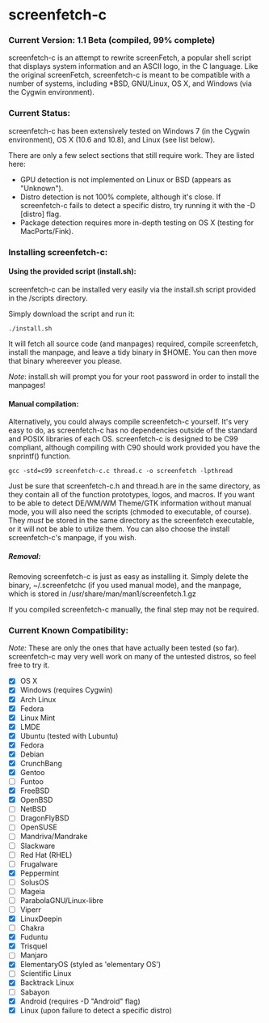 screenfetch-c
=============

### Current Version: 1.1 Beta (compiled, 99% complete)

screenfetch-c is an attempt to rewrite screenFetch, a popular shell 
script that displays system information and an ASCII logo, in the C 
language.
Like the original screenFetch, screenfetch-c is meant to be compatible with a number of systems, including *BSD, GNU/Linux, OS X, and Windows (via the Cygwin environment).

### Current Status:
screenfetch-c has been extensively tested on Windows 7 (in the Cygwin environment), OS X (10.6 and 10.8), and Linux (see list below).

There are only a few select sections that still require work. They are listed here:
- GPU detection is not implemented on Linux or BSD (appears as "Unknown").
- Distro detection is not 100% complete, although it's close. If screenfetch-c fails to detect a specific distro, try running it with the -D [distro] flag.
- Package detection requires more in-depth testing on OS X (testing for MacPorts/Fink).

### Installing screenfetch-c:

#### Using the provided script (install.sh):
screenfetch-c can be installed very easily via the install.sh script provided in the /scripts directory.

Simply download the script and run it:
```
./install.sh
```

It will fetch all source code (and manpages) required, compile screenfetch, install the manpage, and leave a tidy binary in $HOME. You can then move that binary whereever you please.

_Note_: install.sh will prompt you for your root password in order to install the manpages!

#### Manual compilation:
Alternatively, you could always compile screenfetch-c yourself. It's very easy to do, as 
screenfetch-c has no dependencies outside of the standard and POSIX libraries of each OS.
screenfetch-c is designed to be C99 compliant, although compiling with C90 should work provided
you have the snprintf() function.

```
gcc -std=c99 screenfetch-c.c thread.c -o screenfetch -lpthread
```

Just be sure that screenfetch-c.h and thread.h are in the same directory, as they contain all of the function prototypes, logos, and macros. If you want to be able to detect DE/WM/WM Theme/GTK information without manual mode, you will also need the scripts (chmoded to executable, of course). They _must_ be stored in the same directory as the screenfetch executable, or it will not be able to utilize them.
You can also choose the install screenfetch-c's manpage, if you wish.

##### Removal:
Removing screenfetch-c is just as easy as installing it.
Simply delete the binary, ~/.screenfetchc (if you used manual mode), and the manpage, which is stored in /usr/share/man/man1/screenfetch.1.gz

If you compiled screenfetch-c manually, the final step may not be required.

### Current Known Compatibility:

_Note:_ These are only the ones that have actually been tested (so far). screenfetch-c may very well work on many of the untested distros, so feel free to try it.

- [x] OS X
- [x] Windows (requires Cygwin)
- [x] Arch Linux
- [x] Fedora
- [x] Linux Mint
- [x] LMDE
- [x] Ubuntu (tested with Lubuntu)
- [x] Fedora
- [x] Debian
- [x] CrunchBang
- [x] Gentoo
- [ ] Funtoo
- [x] FreeBSD
- [x] OpenBSD
- [ ] NetBSD
- [ ] DragonFlyBSD
- [ ] OpenSUSE
- [ ] Mandriva/Mandrake
- [ ] Slackware
- [ ] Red Hat (RHEL)
- [ ] Frugalware
- [x] Peppermint
- [ ] SolusOS
- [ ] Mageia
- [ ] ParabolaGNU/Linux-libre
- [ ] Viperr
- [x] LinuxDeepin
- [ ] Chakra
- [x] Fuduntu
- [x] Trisquel
- [ ] Manjaro
- [x] ElementaryOS (styled as 'elementary OS')
- [ ] Scientific Linux
- [x] Backtrack Linux
- [ ] Sabayon
- [x] Android (requires -D "Android" flag)
- [x] Linux (upon failure to detect a specific distro)

